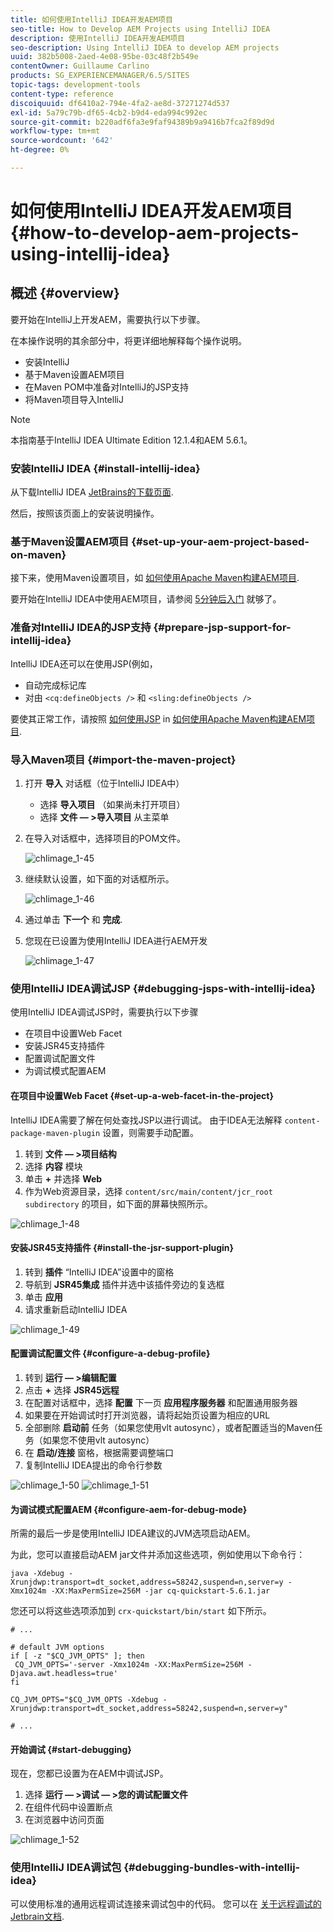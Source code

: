 ```yaml
---
title: 如何使用IntelliJ IDEA开发AEM项目
seo-title: How to Develop AEM Projects using IntelliJ IDEA
description: 使用IntelliJ IDEA开发AEM项目
seo-description: Using IntelliJ IDEA to develop AEM projects
uuid: 382b5008-2aed-4e08-95be-03c48f2b549e
contentOwner: Guillaume Carlino
products: SG_EXPERIENCEMANAGER/6.5/SITES
topic-tags: development-tools
content-type: reference
discoiquuid: df6410a2-794e-4fa2-ae8d-37271274d537
exl-id: 5a79c79b-df65-4cb2-b9d4-eda994c992ec
source-git-commit: b220adf6fa3e9faf94389b9a9416b7fca2f89d9d
workflow-type: tm+mt
source-wordcount: '642'
ht-degree: 0%

---
```


# 如何使用IntelliJ IDEA开发AEM项目{#how-to-develop-aem-projects-using-intellij-idea}

## 概述 {#overview}

要开始在IntelliJ上开发AEM，需要执行以下步骤。

在本操作说明的其余部分中，将更详细地解释每个操作说明。

* 安装IntelliJ
* 基于Maven设置AEM项目
* 在Maven POM中准备对IntelliJ的JSP支持
* 将Maven项目导入IntelliJ

>[!NOTE]
>
>本指南基于IntelliJ IDEA Ultimate Edition 12.1.4和AEM 5.6.1。

### 安装IntelliJ IDEA {#install-intellij-idea}

从下载IntelliJ IDEA [JetBrains的下载页面](https://www.jetbrains.com/idea/download/index.html).

然后，按照该页面上的安装说明操作。

### 基于Maven设置AEM项目 {#set-up-your-aem-project-based-on-maven}

接下来，使用Maven设置项目，如 [如何使用Apache Maven构建AEM项目](/help/sites-developing/ht-projects-maven.md).

要开始在IntelliJ IDEA中使用AEM项目，请参阅 [5分钟后入门](https://maven.apache.org/guides/getting-started/maven-in-five-minutes.html) 就够了。

### 准备对IntelliJ IDEA的JSP支持 {#prepare-jsp-support-for-intellij-idea}

IntelliJ IDEA还可以在使用JSP(例如，

* 自动完成标记库
* 对由 `<cq:defineObjects />` 和 `<sling:defineObjects />`

要使其正常工作，请按照 [如何使用JSP](/help/sites-developing/ht-projects-maven.md#how-to-work-with-jsps) in [如何使用Apache Maven构建AEM项目](/help/sites-developing/ht-projects-maven.md).

### 导入Maven项目 {#import-the-maven-project}

1. 打开 **导入** 对话框（位于IntelliJ IDEA中）

   * 选择 **导入项目** （如果尚未打开项目）
   * 选择 **文件 — >导入项目** 从主菜单

1. 在导入对话框中，选择项目的POM文件。

   ![chlimage_1-45](assets/chlimage_1-45a.png)

1. 继续默认设置，如下面的对话框所示。

   ![chlimage_1-46](assets/chlimage_1-46a.png)

1. 通过单击 **下一个** 和 **完成**.
1. 您现在已设置为使用IntelliJ IDEA进行AEM开发

   ![chlimage_1-47](assets/chlimage_1-47a.png)

### 使用IntelliJ IDEA调试JSP {#debugging-jsps-with-intellij-idea}

使用IntelliJ IDEA调试JSP时，需要执行以下步骤

* 在项目中设置Web Facet
* 安装JSR45支持插件
* 配置调试配置文件
* 为调试模式配置AEM

#### 在项目中设置Web Facet {#set-up-a-web-facet-in-the-project}

IntelliJ IDEA需要了解在何处查找JSP以进行调试。 由于IDEA无法解释 `content-package-maven-plugin` 设置，则需要手动配置。

1. 转到 **文件 — >项目结构**
1. 选择 **内容** 模块
1. 单击 **+** 并选择 **Web**
1. 作为Web资源目录，选择 `content/src/main/content/jcr_root subdirectory` 的项目，如下面的屏幕快照所示。

![chlimage_1-48](assets/chlimage_1-48a.png)

#### 安装JSR45支持插件 {#install-the-jsr-support-plugin}

1. 转到 **插件** “IntelliJ IDEA”设置中的窗格
1. 导航到 **JSR45集成** 插件并选中该插件旁边的复选框
1. 单击 **应用**
1. 请求重新启动IntelliJ IDEA

![chlimage_1-49](assets/chlimage_1-49a.png)

#### 配置调试配置文件 {#configure-a-debug-profile}

1. 转到 **运行 — >编辑配置**
1. 点击 **+** 选择 **JSR45远程**
1. 在配置对话框中，选择 **配置** 下一页 **应用程序服务器** 和配置通用服务器
1. 如果要在开始调试时打开浏览器，请将起始页设置为相应的URL
1. 全部删除 **启动前** 任务（如果您使用vlt autosync），或者配置适当的Maven任务（如果您不使用vlt autosync）
1. 在 **启动/连接** 窗格，根据需要调整端口
1. 复制IntelliJ IDEA提出的命令行参数

![chlimage_1-50](assets/chlimage_1-50a.png) ![chlimage_1-51](assets/chlimage_1-51a.png)

#### 为调试模式配置AEM {#configure-aem-for-debug-mode}

所需的最后一步是使用IntelliJ IDEA建议的JVM选项启动AEM。

为此，您可以直接启动AEM jar文件并添加这些选项，例如使用以下命令行：

`java -Xdebug -Xrunjdwp:transport=dt_socket,address=58242,suspend=n,server=y -Xmx1024m -XX:MaxPermSize=256M -jar cq-quickstart-5.6.1.jar`

您还可以将这些选项添加到 `crx-quickstart/bin/start` 如下所示。

```shell
# ...

# default JVM options
if [ -z "$CQ_JVM_OPTS" ]; then
 CQ_JVM_OPTS='-server -Xmx1024m -XX:MaxPermSize=256M -Djava.awt.headless=true'
fi

CQ_JVM_OPTS="$CQ_JVM_OPTS -Xdebug -Xrunjdwp:transport=dt_socket,address=58242,suspend=n,server=y"

# ...
```

#### 开始调试 {#start-debugging}

现在，您都已设置为在AEM中调试JSP。

1. 选择 **运行 — >调试 — >您的调试配置文件**
1. 在组件代码中设置断点
1. 在浏览器中访问页面

![chlimage_1-52](assets/chlimage_1-52a.png)

### 使用IntelliJ IDEA调试包 {#debugging-bundles-with-intellij-idea}

可以使用标准的通用远程调试连接来调试包中的代码。 您可以在 [关于远程调试的Jetbrain文档](https://www.jetbrains.com/idea/webhelp/run-debug-configuration-remote.html).

